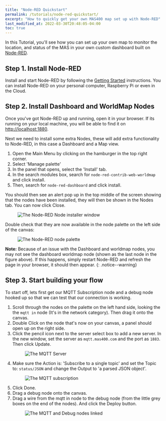 ```yaml
---
title: "Node-RED Quickstart"
permalink: /tutorials/node-red-quickstart/
excerpt: "How to quickly get your own MAS400 map set up with Node-RED"
last_modified_at: 2022-03-30T20:48:05-04:00
toc: true
---
```


In this Tutorial, you'll see how you can set up your own map to monitor the location, and status of the MAS in your own custom dashboard built on [Node-RED](https://nodered.org/).

## Step 1. Install Node-RED

Install and start Node-RED by following the [Getting Started](https://nodered.org/docs/getting-started/) instructions. You can install Node-RED on your personal computer, Raspberry Pi or even in the Cloud.

## Step 2. Install Dashboard and WorldMap Nodes

Once you've got Node-RED up and running, open it in your browser. If its running on your local machine, you will be able to find it on [http://localhost:1880](http://localhost:1880).

Next we need to install some extra Nodes, these will add extra functionality to Node-RED, in this case a Dashboard and a Map view.

1. Open the Main Menu by clicking on the hamburger in the top right corner.
2. Select 'Manage palette'
3. In the panel that opens, select the 'Install' tab.
4. In the search modules box, search for `node-red-contrib-web-worldmap` and click install.
5. Then, search for `node-red-dashboard` and click install.

You should then see an alert pop up in the top middle of the screen showing that the nodes have been installed, they will then be shown in the Nodes tab. You can now click Close.

<figure>
  <img src="{{ '/assets/images/tut-01-node-red-node-install.png' | relative_url }}" alt="The Node-RED Node installer window">
</figure>

Double check that they are now available in the node palette on the left side of the canvas:
<figure>
  <img src="{{ '/assets/images/tut-01-node-red-nodes.png' | relative_url }}" alt="The Node-RED node palette">
</figure>


**Note:** Because of an issue with the Dashboard and worldmap nodes, you may not see the dashboard worldmap node (shown as the last node in the figure above). If this happens, simply restart Node-RED and refresh the page in your browser, it should then appear.
{: .notice--warning}


## Step 3. Start building your flow

To start off, lets first get our MQTT Subscription node and a debug node hooked up so that we can test that our connection is working.

1. Scroll through the nodes on the palette on the left hand side, looking the the `mqtt in` node (It's in the network category). Then drag it onto the canvas.
2. Double Click on the node that's now on your canvas, a panel should open up on the right side.
3. Click the pencil icon next to the server select box to add a new server. In the new window, set the server as `mqtt.mas400.com` and the port as `1883`. Then click Update.
   <figure>
      <img src="{{ '/assets/images/tut-01-node-red-mqtt-server.png' | relative_url }}" alt="The MQTT Server">
   </figure>      
4. Make sure the Action is: 'Subscribe to a single topic' and set the Topic to: `status/JSON` and change the Output to 'a parsed JSON object'.
   <figure>
      <img src="{{ '/assets/images/tut-01-node-red-mqtt-sub.png' | relative_url }}" alt="The MQTT subscription">
   </figure>   
5. Click Done.
6. Drag a debug node onto the canvas.
7. Drag a wire from the mqtt in node to the debug node (from the little grey boxes on the end of the nodes). And click the Deploy button.
   <figure>
      <img src="{{ '/assets/images/tut-01-node-red-mqtt-debug.png' | relative_url }}" alt="The MQTT and Debug nodes linked">
   </figure>   

